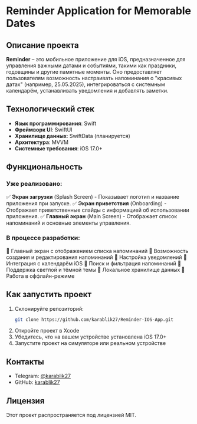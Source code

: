 # Reminder Application for Memorable Dates

## Описание проекта
**Reminder** – это мобильное приложение для iOS, предназначенное для управления важными датами и событиями, такими как праздники, годовщины и другие памятные моменты. Оно предоставляет пользователям возможность настраивать напоминания о "красивых датах" (например, 25.05.2025), интегрироваться с системным календарём, устанавливать уведомления и добавлять заметки.

## Технологический стек
- **Язык программирования**: Swift
- **Фреймворк UI**: SwiftUI
- **Хранилище данных**: SwiftData (планируется)
- **Архитектура**: MVVM
- **Системные требования**: iOS 17.0+

## Функциональность
### Уже реализовано:
✅ **Экран загрузки** (Splash Screen) - Показывает логотип и название приложения при запуске.
✅ **Экран приветствия** (Onboarding) - Отображает приветственные слайды с информацией об использовании приложения.
✅ **Главный экран** (Main Screen) - Отображает список напоминаний и основные элементы управления.

### В процессе разработки:
🔲 Главный экран с отображением списка напоминаний
🔲 Возможность создания и редактирования напоминаний
🔲 Настройка уведомлений
🔲 Интеграция с календарём iOS
🔲 Поиск и фильтрация напоминаний
🔲 Поддержка светлой и тёмной темы
🔲 Локальное хранилище данных
🔲 Работа в оффлайн-режиме

## Как запустить проект
1. Склонируйте репозиторий:
   ```sh
   git clone https://github.com/karablik27/Reminder-IOS-App.git
   ```
2. Откройте проект в Xcode
3. Убедитесь, что на вашем устройстве установлена iOS 17.0+
4. Запустите проект на симуляторе или реальном устройстве


## Контакты
- Telegram: [@karablik27](https://t.me/karablik27)
- GitHub: [karablik27](https://github.com/karablik27)

## Лицензия
Этот проект распространяется под лицензией MIT.

